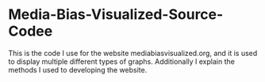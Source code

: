 # Media-Bias-Visualized-Source-Codee
This is the code I use for the website mediabiasvisualized.org, and it is used to display multiple different types of graphs.  Additionally I explain the methods I used to developing the website.
